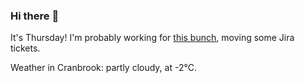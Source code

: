 ### Hi there :wave:

It's Thursday! I'm probably working for [this bunch](https://github.com/kohofinancial), moving some Jira tickets.

Weather in Cranbrook: partly cloudy, at -2°C.
